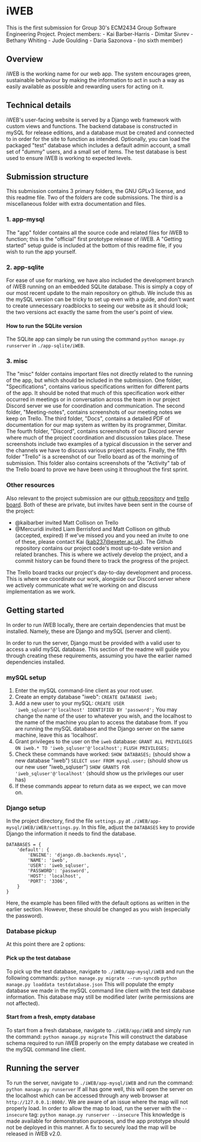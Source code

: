 # iWEB
This is the first submission for Group 30's ECM2434 Group Software Engineering Project.
Project members:
    - Kai Barber-Harris
    - Dimitar Sivrev
    - Bethany Whiting
    - Jude Goulding
    - Daria Sazonova
    - (no sixth member)

## Overview
iWEB is the working name for our web app. The system encourages green, sustainable behaviour by making the information to act in such a way as easily available as possible and rewarding users for acting on it.

## Technical details
iWEB's user-facing website is served by a Django web framework with custom views and functions.
The backend database is constructed in mySQL for release editions, and a database must be created and connected to in order for the site to function as intended. Optionally, you can load the packaged "test" database which includes a default admin account, a small set of "dummy" users, and a small set of items. The test database is best used to ensure iWEB is working to expected levels.

## Submission structure
This submission contains 3 primary folders, the GNU GPLv3 license, and this readme file.
Two of the folders are code submissions. The third is a miscellaneous folder with extra documentation and files.

### 1. app-mysql
The "app" folder contains all the source code and related files for iWEB to function; this is the "official" first prototype release of iWEB.
A "Getting started" setup guide is included at the bottom of this readme file, if you wish to run the app yourself.

### 2. app-sqlite
For ease of use for marking, we have also included the development branch of iWEB running on an embedded SQLite database. This is simply a copy of our most recent update to the main repository on github.
We include this as the mySQL version can be tricky to set up even with a guide, and don't want to create unnecessary roadblocks to seeing our website as it should look; the two versions act exactly the same from the user's point of view.

#### How to run the SQLite version
The SQLite app can simply be run using the command `python manage.py runserver` in `./app-sqlite/iWEB`.

### 3. misc
The "misc" folder contains important files not directly related to the running of the app, but which should be included in the submission.
One folder, "Specifications", contains various specifications written for different parts of the app. It should be noted that much of this specification work either occurred in meetings or in conversation across the team in our project Discord server we use for coordination and communication.
The second folder, "Meeting-notes", contains screenshots of our meeting notes we keep on Trello.
The third folder, "Docs", contains a detailed PDF of documentation for our map system as written by its programmer, Dimitar.
The fourth folder, "Discord", contains screenshots of our Discord server where much of the project coordination and discussion takes place. These screenshots include two examples of a typical discussion in the server and the channels we have to discuss various project aspects.
Finally, the fifth folder "Trello" is a screenshot of our Trello board as of the morning of submission. This folder also contains screenshots of the "Activity" tab of the Trello board to prove we have been using it throughout the first sprint.

### Other resources
Also relevant to the project submission are our [github repository](https://github.com/Mercuridi/iWEB) and [trello board](https://trello.com/b/xK5shoh4/project-sustainability). Both of these are private, but invites have been sent in the course of the project:
- @kaibarber invited Matt Collison on Trello
- @Mercuridi invited Liam Berrisford and Matt Collison on github (accepted, expired)
If we've missed you and you need an invite to one of these, please contact Kai (kab237@exeter.ac.uk). 
The Github repository contains our project code's most up-to-date version and related branches. This is where we actively develop the project, and a commit history can be found there to track the progress of the project.

The Trello board tracks our project's day-to-day development and process. This is where we coordinate our work, alongside our Discord server where we actively communicate what we're working on and discuss implementation as we work.

## Getting started
In order to run iWEB locally, there are certain dependencies that must be installed. Namely, these are Django and mySQL (server and client).

In order to run the server, Django must be provided with a valid user to access a valid mySQL database. This section of the readme will guide you through creating these requirements, assuming you have the earlier named dependencies installed.

### mySQL setup
1. Enter the mySQL command-line client as your root user.
2. Create an empty database "iweb":
    `CREATE DATABASE iweb;`
3. Add a new user to your mySQL:
    `CREATE USER 'iweb_sqluser'@'localhost' IDENTIFIED BY 'password';`
You may change the name of the user to whatever you wish, and the localhost to the name of the machine you plan to access the database from. If you are running the mySQL database and the Django server on the same machine, leave this as 'localhost'.
4. Grant privileges to the user on the `iweb` database:
    `GRANT ALL PRIVILEGES ON iweb.* TO 'iweb_sqluser'@'localhost';`
    `FLUSH PRIVILEGES;`
5. Check these commands have worked:
    `SHOW DATABASES;`                               (should show a new database "iweb")
    `SELECT user FROM mysql.user;`                  (should show us our new user "iweb_sqluser")
    `SHOW GRANTS FOR 'iweb_sqluser'@'localhost'`    (should show us the privileges our user has)
6. If these commands appear to return data as we expect, we can move on.

### Django setup
In the project directory, find the file `settings.py` at `./iWEB/app-mysql/iWEB/iWEB/settings.py`.
In this file, adjust the `DATABASES` key to provide Django the information it needs to find the database.
```
DATABASES = {
    'default': {
        'ENGINE': 'django.db.backends.mysql', 
        'NAME': 'iweb',
        'USER': 'iweb_sqluser',
        'PASSWORD': 'password',
        'HOST': 'localhost',  
        'PORT': '3306',
    }
}
```
Here, the example has been filled with the default options as written in the earlier section. However, these should be changed as you wish (especially the password).

### Database pickup
At this point there are 2 options:

#### Pick up the test database
To pick up the test database, navigate to `./iWEB/app-mysql/iWEB` and run the following commands:
`python manage.py migrate --run-syncdb`
`python manage.py loaddata testdatabase.json`
This will populate the empty database we made in the mySQL command line client with the test database information. This database may still be modified later (write permissions are not affected).

#### Start from a fresh, empty database
To start from a fresh database, navigate to `./iWEB/app/iWEB` and simply run the command:
`python manage.py migrate`
This will construct the database schema required to run iWEB properly on the empty database we created in the mySQL command line client.

## Running the server
To run the server, navigate to `./iWEB/app-mysql/iWEB` and run the command:
`python manage.py runserver`
If all has gone well, this will open the server on the localhost which can be accessed through any web browser at `http://127.0.0.1:8000/`.
We are aware of an issue where the map will not properly load. In order to allow the map to load, run the server with the `--insecure` tag:
`python manage.py runserver --insecure`
This knowledge is made available for demonstration purposes, and the app prototype should not be deployed in this manner. A fix to securely load the map will be released in iWEB v2.0.

